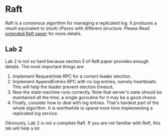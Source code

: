 # Raft
Raft is a consensus algorithm for managing a replicated log. It
produces a result equivalent to (multi-)Paxos with different structure. Please
Read [extended Raft paper](https://raft.github.io/raft.pdf) for more details.


## Lab 2
Lab 2 is not so hard because section 5 of Raft paper provides enough details. 
The most important things are:
1. Implement RequestVote RPC for a correct leader election.
2. Implement AppendEntries RPC with no log entries, namely heartbeats.
This will help the leader prevent election timeout.
3. Now the state machine runs correctly. Note that server's state should
be maintained all the time, a single goroutine for it may be a good choice.
4. Finally, consider how to deal with log entries. That's hardest part of the
whole algorithm. It is worthwhile to spend most time implementing a replicated log service.

Obviously, Lab 2 is not a complete Raft. If you are not familiar with Raft, this lab will help a lot.   
